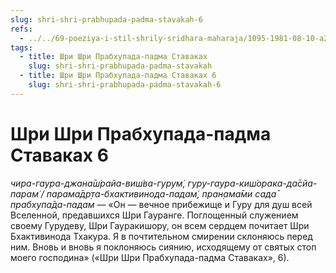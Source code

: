 ```yaml
---
slug: shri-shri-prabhupada-padma-stavakah-6
refs:
  - ../../69-poeziya-i-stil-shrily-sridhara-maharaja/1095-1981-08-10-a2-b1-shridhar-maharadzh-o-stile-svoej-propovedi-i-poezii.md
tags:
  - title: Шри Шри Прабхупада-падма Ставаках
    slug: shri-shri-prabhupada-padma-stavakah
  - title: Шри Шри Прабхупада-падма Ставаках 6
    slug: shri-shri-prabhupada-padma-stavakah-6
---
```


# Шри Шри Прабхупада-падма Ставаках 6

*чира-гаура-джана̄ш́райа-виш́ва-гурум̇, гуру-гаура-киш́орака-да̄сйа-парам̇ / парама̄др̣та-бхактивинода-падам̇, пран̣ама̄ми сада̄ прабхупа̄да-падам* — «Он — вечное прибежище и Гуру для душ всей Вселенной, предавшихся Шри Гауранге. Поглощенный служением своему Гурудеву, Шри Гауракишору, он всем сердцем почитает Шри Бхактивинода Тхакура. Я в почтительном смирении склоняюсь перед ним. Вновь и вновь я поклоняюсь сиянию, исходящему от святых стоп моего господина» («Шри Шри Прабхупада-падма Ставаках», 6).

